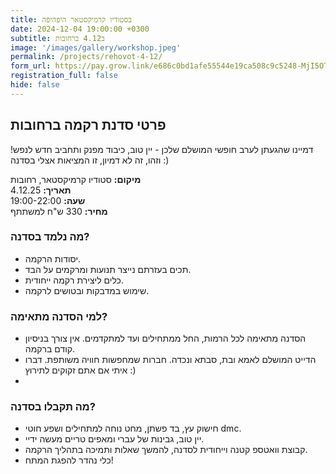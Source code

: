 ```yaml
---
title: בסטודיו קרמיקסטאר היפהיפה 
date: 2024-12-04 19:00:00 +0300
subtitle: ב4.12 ברחובות 
image: '/images/gallery/workshop.jpeg'
permalink: /projects/rehovot-4-12/
form_url: https://pay.grow.link/e686c0bd1afe55544e19ca508c9c5248-MjI5OTI3NQ
registration_full: false
hide: false
---
```


## פרטי סדנת רקמה ברחובות
דמיינו שהגעתן לערב חופשי המושלם שלכן - יין טוב, כיבוד מפנק ותחביב חדש לנפש!
וזהו, זה לא דמיון, זו המציאות אצלי בסדנה :)

**מיקום:** סטודיו קרמיקסטאר, רחובות  
**תאריך:** 4.12.25   
**שעה:** 19:00-22:00  
**מחיר:** 330 ש"ח למשתתף  

### מה נלמד בסדנה?

- יסודות הרקמה.
- תכים בעזרתם נייצר תנועות ומרקמים על הבד.
- כלים ליצירת רקמה ייחודית.
- שימוש במדבקות ובטושים לרקמה.

### למי הסדנה מתאימה?

- הסדנה מתאימה לכל הרמות, החל ממתחילים ועד למתקדמים. אין צורך בניסיון קודם ברקמה.
- הדייט המושלם לאמא ובת, סבתא ונכדה. חברות שמחפשות חוויה משותפת. דברו איתי אם אתם זקוקים לתירוץ :)
- 
### מה תקבלו בסדנה?

- חישוק עץ, בד פשתן, מחט נוחה למתחילים ושפע חוטי dmc.
- יין טוב, גבינות של עברי ומאפים טריים מעשה ידיי.
- קבוצת וואטספ קטנה וייחודית לסדנה, להמשך שאלות ותמיכה בתהליך הרקמה.
- כלי נהדר להפגת המתח!

